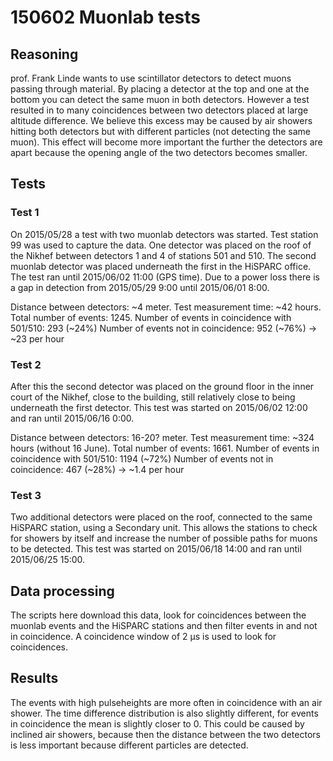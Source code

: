 # 150602 Muonlab tests

## Reasoning

prof. Frank Linde wants to use scintillator detectors to detect muons
passing through material. By placing a detector at the top and one at
the bottom you can detect the same muon in both detectors. However a
test resulted in to many coincidences between two detectors placed at
large altitude difference. We believe this excess may be caused by air
showers hitting both detectors but with different particles (not
detecting the same muon). This effect will become more important the
further the detectors are apart because the opening angle of the two
detectors becomes smaller.


## Tests

### Test 1

On 2015/05/28 a test with two muonlab detectors was started. Test
station 99 was used to capture the data. One detector was placed on the
roof of the Nikhef between detectors 1 and 4 of stations 501 and 510.
The second muonlab detector was placed underneath the first in the
HiSPARC office. The test ran until 2015/06/02 11:00 (GPS time).
Due to a power loss there is a gap in detection from 2015/05/29 9:00 until 2015/06/01 8:00.

Distance between detectors: ~4 meter.
Test measurement time: ~42 hours.
Total number of events: 1245.
Number of events in coincidence with 501/510: 293 (~24%)
Number of events not in coincidence: 952 (~76%) -> ~23 per hour


### Test 2

After this the second detector was placed on the ground floor in the
inner court of the Nikhef, close to the building, still relatively close
to being underneath the first detector. This test was started on
2015/06/02 12:00 and ran until 2015/06/16 0:00.

Distance between detectors: 16-20? meter.
Test measurement time: ~324 hours (without 16 June).
Total number of events: 1661.
Number of events in coincidence with 501/510: 1194 (~72%)
Number of events not in coincidence: 467 (~28%) -> ~1.4 per hour


### Test 3

Two additional detectors were placed on the roof, connected to the same
HiSPARC station, using a Secondary unit. This allows the stations to check
for showers by itself and increase the number of possible paths for
muons to be detected. This test was started on 2015/06/18 14:00 and ran
until 2015/06/25 15:00.


## Data processing

The scripts here download this data, look for coincidences between the
muonlab events and the HiSPARC stations and then filter events in and
not in coincidence. A coincidence window of 2 µs is used to look for
coincidences.


## Results

The events with high pulseheights are more often in coincidence with an
air shower. The time difference distribution is also slightly different,
for events in coincidence the mean is slightly closer to 0. This could
be caused by inclined air showers, because then the distance between the
two detectors is less important because different particles are detected.
